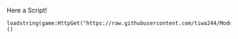 Here a Script! 
```
loadstring(game:HttpGet("https://raw.githubusercontent.com/tiwa244/ModdSynapseXStreamSinper/refs/heads/main/main.lua"))()
```
